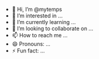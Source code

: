 - 👋 Hi, I’m @mytemps
- 👀 I’m interested in ...
- 🌱 I’m currently learning ...
- 💞️ I’m looking to collaborate on ...
- 📫 How to reach me ...
- 😄 Pronouns: ...
- ⚡ Fun fact: ...

<!---
mytemps/mytemps is a ✨ special ✨ repository because its `README.md` (this file) appears on your GitHub profile.
You can click the Preview link to take a look at your changes.
--->
